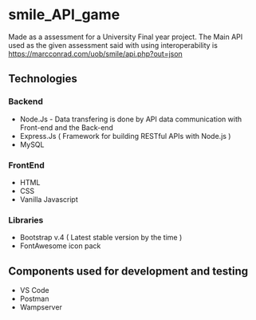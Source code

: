 # smile_API_game

Made as a assessment for a University Final year project. The Main API used as the given assessment said with using interoperability is https://marcconrad.com/uob/smile/api.php?out=json

## Technologies
### Backend
- Node.Js - Data transfering is done by API data communication with Front-end and the Back-end
- Express.Js ( Framework for building RESTful APIs with Node.js )
- MySQL

### FrontEnd
- HTML
- CSS
- Vanilla Javascript

### Libraries
- Bootstrap v.4 ( Latest stable version by the time )
- FontAwesome icon pack

## Components used for development and testing

- VS Code
- Postman
- Wampserver

